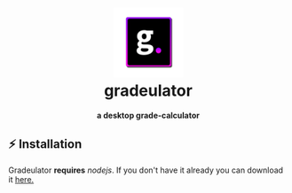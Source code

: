 <h1 align="center">
  <img src="media/gradeulator%20icon/gradeulator.png" width="25%">
  <br> gradeulator
</h1>

<p align="center"> <b> a desktop grade-calculator </b> </p>

## :zap: Installation
Gradeulator **requires** _nodejs_. If you don't have it already you can download it [here.](https://nodejs.org/en/) 
